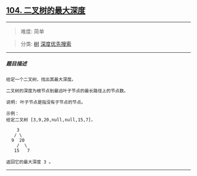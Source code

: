 ## [104. 二叉树的最大深度](https://leetcode-cn.com/problems/maximum-depth-of-binary-tree/)

---

> 难度: 简单

> 分类:  [树](https://leetcode-cn.com/tag/tree/)  [深度优先搜索](https://leetcode-cn.com/tag/depth-first-search/) 

---

##### 题目描述

```
给定一个二叉树，找出其最大深度。

二叉树的深度为根节点到最远叶子节点的最长路径上的节点数。

说明: 叶子节点是指没有子节点的节点。

示例：
给定二叉树 [3,9,20,null,null,15,7]，

    3
   / \
  9  20
    /  \
   15   7

返回它的最大深度 3 。

```

---
